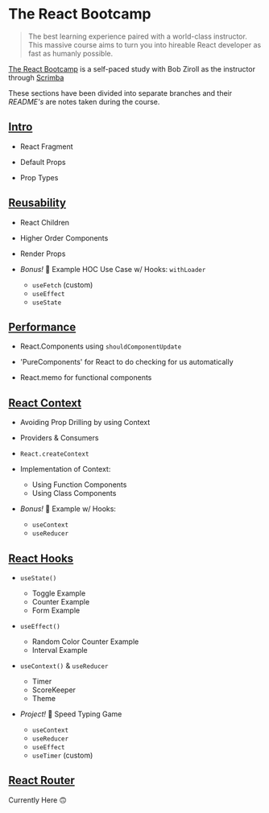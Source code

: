 # The React Bootcamp

>The best learning experience paired with a world-class instructor. This massive course aims to turn you into hireable React developer as fast as humanly possible.

[The React Bootcamp](https://scrimba.com/learn/react) is a self-paced study with Bob Ziroll as the instructor through [Scrimba](https://scrimba.com)

These sections have been divided into separate branches and their *README's* are notes taken during the course.

## [Intro](https://github.com/jakebirkes/react-bootcamp/tree/intro)

- React Fragment

- Default Props

- Prop Types

## [Reusability](https://github.com/jakebirkes/react-bootcamp/tree/reusability)

- React Children

- Higher Order Components

- Render Props

- *Bonus!* 🎉 Example HOC Use Case w/ Hooks: `withLoader`
  - `useFetch` (custom)
  - `useEffect`
  - `useState`

## [Performance](https://github.com/jakebirkes/react-bootcamp/tree/performance)

- React.Components using `shouldComponentUpdate`

- 'PureComponents' for React to do checking for us automatically

- React.memo for functional components

## [React Context](https://github.com/jakebirkes/react-bootcamp/tree/react-context)

- Avoiding Prop Drilling by using Context

- Providers & Consumers

- `React.createContext`

- Implementation of Context:
  - Using Function Components
  - Using Class Components

- *Bonus!* 🎉 Example w/ Hooks:
  - `useContext`
  - `useReducer`

## [React Hooks](https://github.com/jakebirkes/react-bootcamp/tree/react-hooks)

- `useState()`
  - Toggle Example
  - Counter Example
  - Form Example

- `useEffect()`
  - Random Color Counter Example
  - Interval Example
  
- `useContext()` & `useReducer`
  - Timer
  - ScoreKeeper
  - Theme

- *Project!* 🎉 Speed Typing Game
  - `useContext`
  - `useReducer`
  - `useEffect`
  - `useTimer` (custom)
  
## [React Router](https://github.com/jakebirkes/react-bootcamp/tree/react-router)

Currently Here 🙃
